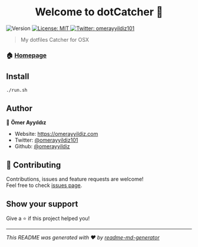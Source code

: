 <h1 align="center">Welcome to dotCatcher 👋</h1>
<p>
  <img alt="Version" src="https://img.shields.io/badge/version-0.1-blue.svg?cacheSeconds=2592000" />
  <a href="#" target="_blank">
    <img alt="License: MIT" src="https://img.shields.io/badge/License-MIT-yellow.svg" />
  </a>
  <a href="https://twitter.com/omerayyildiz101" target="_blank">
    <img alt="Twitter: omerayyildiz101" src="https://img.shields.io/twitter/follow/omerayyildiz101.svg?style=social" />
  </a>
</p>

> My dotfiles Catcher for OSX

### 🏠 [Homepage](https://github.com/omerayyildiz/dotCatcher)

## Install

```sh
./run.sh
```

## Author

👤 **Ömer Ayyıldız**

* Website: https://omerayyildiz.com
* Twitter: [@omerayyildiz101](https://twitter.com/omerayyildiz101)
* Github: [@omerayyildiz](https://github.com/omerayyildiz)

## 🤝 Contributing

Contributions, issues and feature requests are welcome!<br />Feel free to check [issues page](https://github.com/omerayyildiz/dotCatcher/issues). 

## Show your support

Give a ⭐️ if this project helped you!

***
_This README was generated with ❤️ by [readme-md-generator](https://github.com/kefranabg/readme-md-generator)_